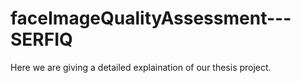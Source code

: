 # faceImageQualityAssessment---SERFIQ

Here we are giving a detailed explaination of our thesis project.
